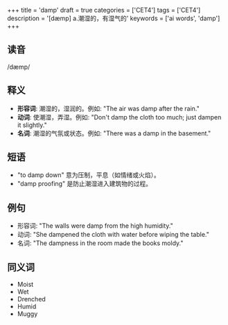 +++
title = 'damp'
draft = true
categories = ['CET4']
tags = ['CET4']
description = '[dæmp] a.潮湿的，有湿气的'
keywords = ['ai words', 'damp']
+++

## 读音
/dæmp/

## 释义
- **形容词**: 潮湿的，湿润的。例如: "The air was damp after the rain."
- **动词**: 使潮湿，弄湿。例如: "Don't damp the cloth too much; just dampen it slightly."
- **名词**: 潮湿的气氛或状态。例如: "There was a damp in the basement."

## 短语
- "to damp down" 意为压制，平息（如情绪或火焰）。
- "damp proofing" 是防止潮湿进入建筑物的过程。

## 例句
- 形容词: "The walls were damp from the high humidity."
- 动词: "She dampened the cloth with water before wiping the table."
- 名词: "The dampness in the room made the books moldy."

## 同义词
- Moist
- Wet
- Drenched
- Humid
- Muggy
